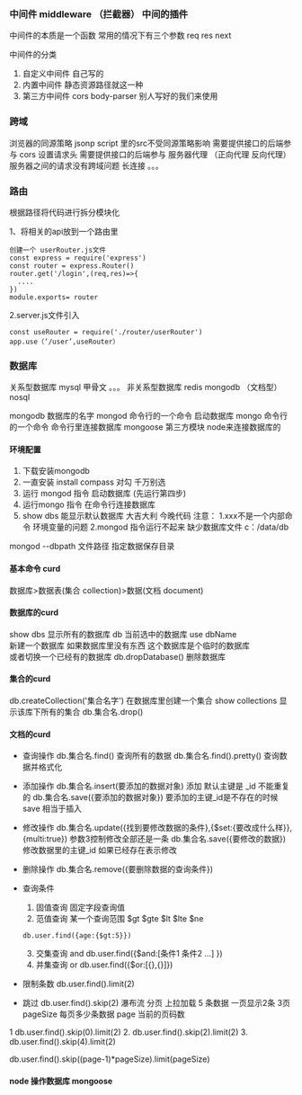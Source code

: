 ### 中间件 middleware （拦截器） 中间的插件

中间件的本质是一个函数 
常用的情况下有三个参数 req  res next

中间件的分类

1. 自定义中间件  自己写的
2. 内置中间件    静态资源路径就这一种
3. 第三方中间件  cors body-parser 别人写好的我们来使用


### 跨域
浏览器的同源策略
jsonp  script 里的src不受同源策略影响  需要提供接口的后端参与
cors   设置请求头 需要提供接口的后端参与
服务器代理 （正向代理 反向代理） 服务器之间的请求没有跨域问题
长连接 
。。。

### 路由
根据路径将代码进行拆分模块化

1、将相关的api放到一个路由里

```
创建一个 userRouter.js文件
const express = require('express')
const router = express.Router()
router.get('/login',(req,res)=>{
  ....
})
module.exports= router
```
2.server.js文件引入
```
const useRouter = require('./router/userRouter')
app.use（‘/user’,useRouter）
```
### 数据库
关系型数据库  mysql  甲骨文 。。。
非关系型数据库   redis mongodb （文档型） nosql

mongodb 数据库的名字
mongod  命令行的一个命令 启动数据库
mongo   命令行的一个命令 命令行里连接数据库
mongoose 第三方模块 node来连接数据库的

#### 环境配置
1. 下载安装mongodb
2. 一直安装 install compass  对勾 千万别选
3. 运行 mongod 指令  启动数据库  (先运行第四步)
4. 运行mongo 指令   在命令行连接数据库
5. show dbs  能显示默认数据库 大吉大利 今晚代码
注意：
  1.xxx不是一个内部命令  环境变量的问题
  2.mongod 指令运行不起来 缺少数据库文件  c：/data/db 

mongod --dbpath 文件路径   指定数据保存目录
#### 基本命令 curd
数据库>数据表(集合 collection)>数据(文档 document)

#### 数据库的curd

show dbs  显示所有的数据库
db        当前选中的数据库
use  dbName  
新建一个数据库 如果数据库里没有东西 这个数据库是个临时的数据库  
或者切换一个已经有的数据库
db.dropDatabase() 删除数据库

#### 集合的curd
db.createCollection('集合名字') 在数据库里创建一个集合
show collections 显示该库下所有的集合
db.集合名.drop()

#### 文档的curd

+ 查询操作
  db.集合名.find()  查询所有的数据
  db.集合名.find().pretty()  查询数据并格式化
+ 添加操作
  db.集合名.insert(要添加的数据对象) 添加  默认主键是 _id 不能重复的
  db.集合名.save({要添加的数据对象})  要添加的主键_id是不存在的时候  save 相当于插入
+ 修改操作
  db.集合名.update({找到要修改数据的条件},{$set:{要改成什么样}},{multi:true}) 参数3控制修改全部还是一条
  db.集合名.save({要修改的数据}) 修改数据里的主键_id 如果已经存在表示修改
+ 删除操作
  db.集合名.remove({要删除数据的查询条件}) 

+ 查询条件
  1. 固值查询 固定字段查询值
  2. 范值查询 某一个查询范围  $gt $gte $lt $lte $ne
    ```
    db.user.find({age:{$gt:5}})
    ```
  3. 交集查询 and
     db.user.find({$and:[条件1 条件2 ...] })
  4. 并集查询 or
     db.user.find({$or:[{},{}]})
+ 限制条数
  db.user.find().limit(2) 
+ 跳过
  db.user.find().skip(2)
瀑布流 分页  上拉加载
5 条数据 一页显示2条 3页
pageSize 每页多少条数据  page 当前的页码数

1    db.user.find().skip(0).limit(2)
2.   db.user.find().skip(2).limit(2)
3.   db.user.find().skip(4).limit(2)

db.user.find().skip((page-1)*pageSize).limit(pageSize)


#### node 操作数据库 mongoose
 